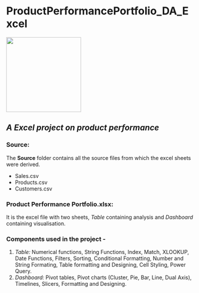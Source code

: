 # ProductPerformancePortfolio_DA_Excel
<img src="https://uxwing.com/wp-content/themes/uxwing/download/logistics-shipping-delivery/search-product-icon.png" width=200 height=200>

## *A Excel project on product performance*</br>

### Source:
The **Source** folder contains all the source files from which the excel sheets were derived. <br>
* Sales.csv <br>
* Products.csv <br>
* Customers.csv </br>

### **Product Performance Portfolio.xlsx**:
It is the excel file with two sheets, *Table* containing analysis and *Dashboard* containing visualisation. </br>

### Components used in the project -
1. *Table:*
Numerical functions, String Functions, Index, Match, XLOOKUP, Date Functions, Filters, Sorting, Conditional Formatting, Number and String Formating, Table formatting and Designing, Cell Styling, Power Query.
2. *Dashboard:*
Pivot tables, Pivot charts (Cluster, Pie, Bar, Line, Dual Axis), Timelines, Slicers, Formatting and Designing.
